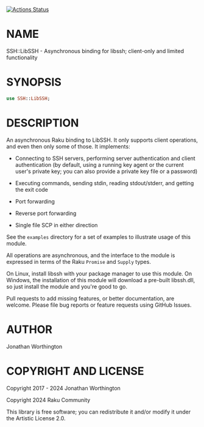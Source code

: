 [![Actions Status](https://github.com/lizmat/SSH-LibSSH/actions/workflows/test.yml/badge.svg)](https://github.com/lizmat/SSH-LibSSH/actions)

NAME
====

SSH::LibSSH - Asynchronous binding for libssh; client-only and limited functionality

SYNOPSIS
========

```raku
use SSH::LibSSH;
```

DESCRIPTION
===========

An asynchronous Raku binding to LibSSH. It only supports client operations, and even then only some of those. It implements:

  * Connecting to SSH servers, performing server authentication and client authentication (by default, using a running key agent or the current user's private key; you can also provide a private key file or a password)

  * Executing commands, sending stdin, reading stdout/stderr, and getting the exit code

  * Port forwarding

  * Reverse port forwarding

  * Single file SCP in either direction

See the `examples` directory for a set of examples to illustrate usage of this module.

All operations are asynchronous, and the interface to the module is expressed in terms of the Raku `Promise` and `Supply` types.

On Linux, install libssh with your package manager to use this module. On Windows, the installation of this module will download a pre-built libssh.dll, so just install the module and you're good to go.

Pull requests to add missing features, or better documentation, are welcome. Please file bug reports or feature requests using GitHub Issues.

AUTHOR
======

Jonathan Worthington

COPYRIGHT AND LICENSE
=====================

Copyright 2017 - 2024 Jonathan Worthington

Copyright 2024 Raku Community

This library is free software; you can redistribute it and/or modify it under the Artistic License 2.0.

